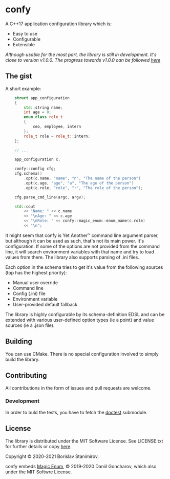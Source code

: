 # confy

A C++17 application configuration library which is:

* Easy to use
* Configurable
* Extensible

*Although usable for the most part, the library is still in development. It's close to version v1.0.0. The progress towards v1.0.0 can be followed [here](https://github.com/iboB/confy/projects/1)*

## The gist

A short example:

```c++
    struct app_configuration
    {
        std::string name;
        int age = 0;
        enum class role_t
        {
            ceo, employee, intern
        };
        role_t role = role_t::intern;
    };

    // ...

    app_configuration c;

    confy::config cfg;
    cfg.schema()
        .opt(c.name, "name", "n", "The name of the person")
        .opt(c.age, "age", "a", "The age of the person")
        .opt(c.role, "role", "r", "The role of the person");

    cfg.parse_cmd_line(argc, argv);

    std::cout
        << "Name: " << c.name
        << "\nAge: " << c.age
        << "\nRole: " << confy::magic_enum::enum_name(c.role)
        << "\n";
```

It might seem that confy is Yet Another&trade; command line argument parser, but although it can be used as such, that's not its main power. It's configuration. If some of the options are not provided from the command line, it will search environment variables with that name and try to load values from there. The library also supports parsing of .ini files.

Each option in the schema tries to get it's value from the following sources (top has the highest priority):

* Manual user override
* Command line
* Config (.ini) file
* Environment variable
* User-provided default fallback

The library is highly configurable by its schema-definition EDSL and can be extended with various user-defined option types (ie a point) and value sources (ie a .json file).

## Building

You can use CMake. There is no special configuration involved to simply build the library.

## Contributing

All contributions in the form of issues and pull requests are welcome.

### Development

In order to buld the tests, you have to fetch the [doctest](https://github.com/onqtam/doctest) submodule.

## License

The library is distributed under the MIT Software License. See LICENSE.txt for further details or copy [here](http://opensource.org/licenses/MIT).

Copyright &copy; 2020-2021 Borislav Stanimirov.

confy embeds [Magic Enum](https://github.com/Neargye/magic_enum), &copy; 2019-2020 Daniil Goncharov, which also under the MIT Softwre License.
